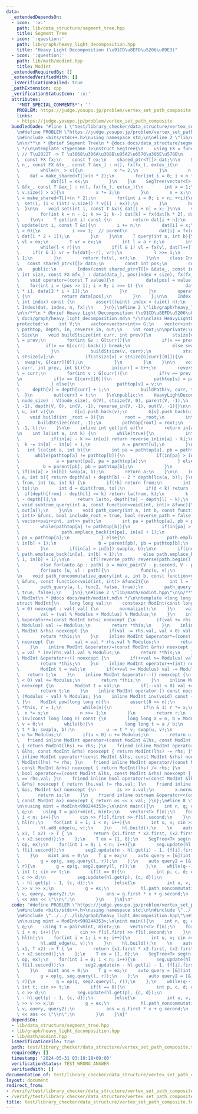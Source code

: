 ```yaml
---
data:
  _extendedDependsOn:
  - icon: ':x:'
    path: lib/data_structure/segment_tree.hpp
    title: Segment Tree
  - icon: ':question:'
    path: lib/graph/heavy_light_decomposition.hpp
    title: "Heavy Light Decomposition (\u91CD\u8EFD\u5206\u89E3)"
  - icon: ':question:'
    path: lib/math/modint.hpp
    title: ModInt
  _extendedRequiredBy: []
  _extendedVerifiedWith: []
  _isVerificationFailed: true
  _pathExtension: cpp
  _verificationStatusIcon: ':x:'
  attributes:
    '*NOT_SPECIAL_COMMENTS*': ''
    PROBLEM: https://judge.yosupo.jp/problem/vertex_set_path_composite
    links:
    - https://judge.yosupo.jp/problem/vertex_set_path_composite
  bundledCode: "#line 1 \"test/library_checker/data_structure/vertex_set_path_composite.test.cpp\"\
    \n#define PROBLEM \"https://judge.yosupo.jp/problem/vertex_set_path_composite\"\
    \n#include <bits/stdc++.h>\nusing namespace std;\n\n#line 2 \"lib/data_structure/segment_tree.hpp\"\
    \n\n/**\n * @brief Segment Tree\n * @docs docs/data_structure/segment_tree.md\n\
    \ */\n\ntemplate <typename T>\nstruct SegTree{\n    using FX = function<T(T, T)>;\
    \ // T\u2022T -> T \u3068\u306A\u308B\u95A2\u6570\u306E\u578B\n    int n;\n  \
    \  const FX fx;\n    const T ex;\n    shared_ptr<T[]> dat;\n\n    SegTree(int\
    \ n_, const FX &fx_, const T &ex_) : n(), fx(fx_), ex(ex_){\n        int x = 1;\n\
    \        while(n_ > x){\n            x *= 2;\n        }\n        n = x;\n    \
    \    dat = make_shared<T[]>(n * 2);\n        for(int i = 0; i < n * 2; ++i){\n\
    \            dat[i] = ex;\n        }\n    }\n    SegTree(vector<T> &v, const FX\
    \ &fx_, const T &ex_) : n(), fx(fx_), ex(ex_){\n        int x = 1;\n        while((int)\
    \ v.size() > x){\n            x *= 2;\n        }\n        n = x;\n        dat\
    \ = make_shared<T[]>(n * 2);\n        for(int i = 0; i < n; ++i){\n          \
    \  set(i, (i < (int) v.size() ? v[i] : ex));\n        }\n        build();\n  \
    \  }\n\n    void set(int i, const T &x){ dat[i + n] = x; }\n\n    void build(){\n\
    \        for(int k = n - 1; k >= 1; k--) dat[k] = fx(dat[k * 2], dat[k * 2 + 1]);\n\
    \    }\n\n    T get(int i) const {\n        return dat[i + n];\n    }\n\n    void\
    \ update(int i, const T &x){\n        i += n;\n        dat[i] = x;\n        while(i\
    \ > 0){\n            i >>= 1;  // parent\n            dat[i] = fx(dat[i * 2],\
    \ dat[i * 2 + 1]);\n        }\n    }\n\n    T query(int a, int b){\n        T\
    \ vl = ex;\n        T vr = ex;\n        int l = a + n;\n        int r = b + n;\n\
    \        while(l < r){\n            if(l & 1) vl = fx(vl, dat[l++]);\n       \
    \     if(r & 1) vr = fx(dat[--r], vr);\n            l >>= 1;\n            r >>=\
    \ 1;\n        }\n        return fx(vl, vr);\n    }\n\n    class Index{\n     \
    \   const shared_ptr<T[]> data;\n        const int pos;\n        const FX fx;\n\
    \n    public:\n        Index(const shared_ptr<T[]> &data_, const int index, const\
    \ int size, const FX &fx_) : data(data_), pos(index + size), fx(fx_) {}\n    \
    \    void operator=(const T value){\n            data[pos] = value;\n        \
    \    for(int i = (pos >> 1); i > 0; i >>= 1) {\n                data[i] = fx(data[2\
    \ * i], data[2 * i + 1]);\n            }\n        }\n        operator T() const\
    \ {\n            return data[pos];\n        }\n    };\n\n    Index operator[](const\
    \ int index) const {\n        assert((uint) index < (uint) n);\n        return\
    \ Index(dat, index, n, fx);\n    }\n};\n#line 2 \"lib/graph/heavy_light_decomposition.hpp\"\
    \n\n/**\n * @brief Heavy Light Decomposition (\u91CD\u8EFD\u5206\u89E3)\n * @docs\
    \ docs/graph/heavy_light_decomposition.md\n */\n\nclass HeavyLightDecomposition{\n\
    protected:\n    int V;\n    vector<vector<int>> G;\n    vector<int> stsize, parent,\
    \ pathtop, depth, in, reverse_in, out;\n    int root;\n\nprivate:\n    // Subtree\
    \ Size\n    void buildStsize(int curr, int prev){\n        stsize[curr] = 1, parent[curr]\
    \ = prev;\n        for(int &v : G[curr]){\n            if(v == prev){\n      \
    \          if(v == G[curr].back()) break;\n                else swap(v, G[curr].back());\n\
    \            }\n            buildStsize(v, curr);\n            stsize[curr] +=\
    \ stsize[v];\n            if(stsize[v] > stsize[G[curr][0]]){\n              \
    \  swap(v, G[curr][0]);\n            }\n        }\n    }\n\n    void buildPath(int\
    \ curr, int prev, int &t){\n        in[curr] = t++;\n        reverse_in[in[curr]]\
    \ = curr;\n        for(int v : G[curr]){\n            if(v == prev) continue;\n\
    \n            if(v == G[curr][0]){\n                pathtop[v] = pathtop[curr];\n\
    \            } else{\n                pathtop[v] = v;\n            }\n       \
    \     depth[v] = depth[curr] + 1;\n            buildPath(v, curr, t);\n      \
    \  }\n        out[curr] = t;\n    }\n\npublic:\n    HeavyLightDecomposition(int\
    \ node_size) : V(node_size), G(V), stsize(V, 0), parent(V, -1),\n        pathtop(V,\
    \ -1), depth(V, 0), in(V, -1), reverse_in(V, -1), out(V, -1){}\n\n    void add_edge(int\
    \ u, int v){\n        G[u].push_back(v);\n        G[v].push_back(u);\n    }\n\n\
    \    void build(int _root = 0){\n        root = _root;\n        int t = 0;\n \
    \       buildStsize(root, -1);\n        pathtop[root] = root;\n        buildPath(root,\
    \ -1, t);\n    }\n\n    inline int get(int a){\n        return in[a];\n    }\n\
    \n    int la(int a, int k) {\n        while(true){\n            int u = pathtop[a];\n\
    \            if(in[a] - k >= in[u]) return reverse_in[in[a] - k];\n          \
    \  k -= in[a] - in[u] + 1;\n            a = parent[u];\n        }\n    }\n\n \
    \   int lca(int a, int b){\n        int pa = pathtop[a], pb = pathtop[b];\n  \
    \      while(pathtop[a] != pathtop[b]){\n            if(in[pa] > in[pb]){\n  \
    \              a = parent[pa], pa = pathtop[a];\n            } else{\n       \
    \         b = parent[pb], pb = pathtop[b];\n            }\n        }\n       \
    \ if(in[a] > in[b]) swap(a, b);\n        return a;\n    }\n\n    int dist(int\
    \ a, int b){ return depth[a] + depth[b] - 2 * depth[lca(a, b)]; }\n\n    int jump(int\
    \ from, int to, int k) {\n        if(!k) return from;\n        int l = lca(from,\
    \ to);\n        int d = dist(from, to);\n        if(d < k) return -1;\n      \
    \  if(depth[from] - depth[l] >= k) return la(from, k);\n        k -= depth[from]\
    \ - depth[l];\n        return la(to, depth[to] - depth[l] - k);\n    }\n\n   \
    \ void subtree_query(int a, const function<void(int, int)> &func){\n        func(in[a],\
    \ out[a]);\n    }\n\n    void path_query(int a, int b, const function<void(int,\
    \ int)> &func, bool include_root = true, bool reverse_path = false){\n       \
    \ vector<pair<int, int>> path;\n        int pa = pathtop[a], pb = pathtop[b];\n\
    \        while(pathtop[a] != pathtop[b]){\n            if(in[pa] > in[pb]){\n\
    \                path.emplace_back(in[pa], in[a] + 1);\n                a = parent[pa],\
    \ pa = pathtop[a];\n            } else{\n                path.emplace_back(in[pb],\
    \ in[b] + 1);\n                b = parent[pb], pb = pathtop[b];\n            }\n\
    \        }\n        if(in[a] > in[b]) swap(a, b);\n\n        if(include_root)\
    \ path.emplace_back(in[a], in[b] + 1);\n        else path.emplace_back(in[a] +\
    \ 1, in[b] + 1);\n\n        if(!reverse_path) reverse(path.begin(), path.end());\n\
    \        else for(auto &p : path) p = make_pair(V - p.second, V - p.first);\n\n\
    \        for(auto [u, v] : path){\n            func(u, v);\n        }\n    }\n\
    \n    void path_noncommutative_query(int a, int b, const function<void(int, int)>\
    \ &func, const function<void(int, int)> &func2){\n        int l = lca(a, b);\n\
    \        path_query(a, l, func2, false, true);\n        path_query(l, b, func,\
    \ true, false);\n    }\n};\n#line 2 \"lib/math/modint.hpp\"\n\n/**\n * @brief\
    \ ModInt\n * @docs docs/math/modint.md\n */\n\ntemplate <long long Modulus>\n\
    struct ModInt{\n    long long val;\n    constexpr ModInt(const long long _val\
    \ = 0) noexcept : val(_val) {\n        normalize();\n    }\n    void normalize(){\n\
    \        val = (val % Modulus + Modulus) % Modulus;\n    }\n    inline ModInt\
    \ &operator+=(const ModInt &rhs) noexcept {\n        if(val += rhs.val, val >=\
    \ Modulus) val -= Modulus;\n        return *this;\n    }\n    inline ModInt &operator-=(const\
    \ ModInt &rhs) noexcept {\n        if(val -= rhs.val, val < 0) val += Modulus;\n\
    \        return *this;\n    }\n    inline ModInt &operator*=(const ModInt &rhs)\
    \ noexcept {\n        val = val * rhs.val % Modulus;\n        return *this;\n\
    \    }\n    inline ModInt &operator/=(const ModInt &rhs) noexcept {\n        val\
    \ = val * inv(rhs.val).val % Modulus;\n        return *this;\n    }\n    inline\
    \ ModInt &operator++() noexcept {\n        if(++val >= Modulus) val -= Modulus;\n\
    \        return *this;\n    }\n    inline ModInt operator++(int) noexcept {\n\
    \        ModInt t = val;\n        if(++val >= Modulus) val -= Modulus;\n     \
    \   return t;\n    }\n    inline ModInt &operator--() noexcept {\n        if(--val\
    \ < 0) val += Modulus;\n        return *this;\n    }\n    inline ModInt operator--(int)\
    \ noexcept {\n        ModInt t = val;\n        if(--val < 0) val += Modulus;\n\
    \        return t;\n    }\n    inline ModInt operator-() const noexcept { return\
    \ (Modulus - val) % Modulus; }\n    inline ModInt inv(void) const { return inv(val);\
    \ }\n    ModInt pow(long long n){\n        assert(0 <= n);\n        ModInt x =\
    \ *this, r = 1;\n        while(n){\n            if(n & 1) r *= x;\n          \
    \  x *= x;\n            n >>= 1;\n        }\n        return r;\n    }\n    ModInt\
    \ inv(const long long n) const {\n        long long a = n, b = Modulus, u = 1,\
    \ v = 0;\n        while(b){\n            long long t = a / b;\n            a -=\
    \ t * b; swap(a, b);\n            u -= t * v; swap(u, v);\n        }\n       \
    \ u %= Modulus;\n        if(u < 0) u += Modulus;\n        return u;\n    }\n \
    \   friend inline ModInt operator+(const ModInt &lhs, const ModInt &rhs) noexcept\
    \ { return ModInt(lhs) += rhs; }\n    friend inline ModInt operator-(const ModInt\
    \ &lhs, const ModInt &rhs) noexcept { return ModInt(lhs) -= rhs; }\n    friend\
    \ inline ModInt operator*(const ModInt &lhs, const ModInt &rhs) noexcept { return\
    \ ModInt(lhs) *= rhs; }\n    friend inline ModInt operator/(const ModInt &lhs,\
    \ const ModInt &rhs) noexcept { return ModInt(lhs) /= rhs; }\n    friend inline\
    \ bool operator==(const ModInt &lhs, const ModInt &rhs) noexcept { return lhs.val\
    \ == rhs.val; }\n    friend inline bool operator!=(const ModInt &lhs, const ModInt\
    \ &rhs) noexcept { return lhs.val != rhs.val; }\n    friend inline istream &operator>>(istream\
    \ &is, ModInt &x) noexcept {\n        is >> x.val;\n        x.normalize();\n \
    \       return is;\n    }\n    friend inline ostream &operator<<(ostream &os,\
    \ const ModInt &x) noexcept { return os << x.val; }\n};\n#line 8 \"test/library_checker/data_structure/vertex_set_path_composite.test.cpp\"\
    \n\nusing mint = ModInt<998244353>;\n\nint main(){\n    int n, q; cin >> n >>\
    \ q;\n    using T = pair<mint, mint>;\n    vector<T> f(n);\n    for(int i = 0;\
    \ i < n; i++){\n        cin >> f[i].first >> f[i].second;\n    }\n    HeavyLightDecomposition\
    \ hl(n);\n    for(int i = 1; i < n; i++){\n        int u, v; cin >> u >> v;\n\
    \        hl.add_edge(u, v);\n    }\n    hl.build();\n    \n    auto op = [](T\
    \ x1, T x2) -> T { \n        return {x1.first * x2.first, (x2.first * x1.second\
    \ + x2.second)};\n    };\n    T ex = {1, 0};\n    SegTree<T> seg(n, op, ex), seg2(n,\
    \ op, ex);\n    for(int i = 0; i < n; i++){\n        seg.update(hl.get(i), {f[i].first,\
    \ f[i].second});\n        seg2.update(n - hl.get(i) - 1, {f[i].first, f[i].second});\n\
    \    }\n    mint ans = 0;\n    T g = ex;\n    auto query = [&](int l, int r){\n\
    \        g = op(g, seg.query(l, r));\n    };\n    auto query2 = [&](int l, int\
    \ r){\n        g = op(g, seg2.query(l, r));\n    };\n    while(q--){\n       \
    \ int t; cin >> t;\n        if(t == 0){\n            int p, c, d; cin >> p >>\
    \ c >> d;\n            seg.update(hl.get(p), {c, d});\n            seg2.update(n\
    \ - hl.get(p) - 1, {c, d});\n        }else{\n            int u, v, x; cin >> u\
    \ >> v >> x;\n            g = ex;\n            hl.path_noncommutative_query(u,\
    \ v, query, query2);\n            ans = g.first * x + g.second;\n            cout\
    \ << ans << \"\\n\";\n        }\n    }\n}\n"
  code: "#define PROBLEM \"https://judge.yosupo.jp/problem/vertex_set_path_composite\"\
    \n#include <bits/stdc++.h>\nusing namespace std;\n\n#include \"../../../lib/data_structure/segment_tree.hpp\"\
    \n#include \"../../../lib/graph/heavy_light_decomposition.hpp\"\n#include \"../../../lib/math/modint.hpp\"\
    \n\nusing mint = ModInt<998244353>;\n\nint main(){\n    int n, q; cin >> n >>\
    \ q;\n    using T = pair<mint, mint>;\n    vector<T> f(n);\n    for(int i = 0;\
    \ i < n; i++){\n        cin >> f[i].first >> f[i].second;\n    }\n    HeavyLightDecomposition\
    \ hl(n);\n    for(int i = 1; i < n; i++){\n        int u, v; cin >> u >> v;\n\
    \        hl.add_edge(u, v);\n    }\n    hl.build();\n    \n    auto op = [](T\
    \ x1, T x2) -> T { \n        return {x1.first * x2.first, (x2.first * x1.second\
    \ + x2.second)};\n    };\n    T ex = {1, 0};\n    SegTree<T> seg(n, op, ex), seg2(n,\
    \ op, ex);\n    for(int i = 0; i < n; i++){\n        seg.update(hl.get(i), {f[i].first,\
    \ f[i].second});\n        seg2.update(n - hl.get(i) - 1, {f[i].first, f[i].second});\n\
    \    }\n    mint ans = 0;\n    T g = ex;\n    auto query = [&](int l, int r){\n\
    \        g = op(g, seg.query(l, r));\n    };\n    auto query2 = [&](int l, int\
    \ r){\n        g = op(g, seg2.query(l, r));\n    };\n    while(q--){\n       \
    \ int t; cin >> t;\n        if(t == 0){\n            int p, c, d; cin >> p >>\
    \ c >> d;\n            seg.update(hl.get(p), {c, d});\n            seg2.update(n\
    \ - hl.get(p) - 1, {c, d});\n        }else{\n            int u, v, x; cin >> u\
    \ >> v >> x;\n            g = ex;\n            hl.path_noncommutative_query(u,\
    \ v, query, query2);\n            ans = g.first * x + g.second;\n            cout\
    \ << ans << \"\\n\";\n        }\n    }\n}"
  dependsOn:
  - lib/data_structure/segment_tree.hpp
  - lib/graph/heavy_light_decomposition.hpp
  - lib/math/modint.hpp
  isVerificationFile: true
  path: test/library_checker/data_structure/vertex_set_path_composite.test.cpp
  requiredBy: []
  timestamp: '2024-05-31 03:19:18+09:00'
  verificationStatus: TEST_WRONG_ANSWER
  verifiedWith: []
documentation_of: test/library_checker/data_structure/vertex_set_path_composite.test.cpp
layout: document
redirect_from:
- /verify/test/library_checker/data_structure/vertex_set_path_composite.test.cpp
- /verify/test/library_checker/data_structure/vertex_set_path_composite.test.cpp.html
title: test/library_checker/data_structure/vertex_set_path_composite.test.cpp
---
```

